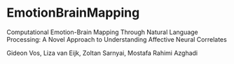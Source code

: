 # EmotionBrainMapping
Computational Emotion-Brain Mapping Through Natural Language Processing: A Novel Approach to Understanding Affective Neural Correlates

Gideon Vos, Liza van Eijk, Zoltan Sarnyai, Mostafa Rahimi Azghadi
